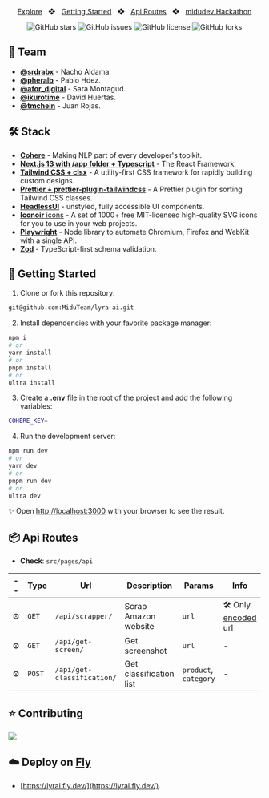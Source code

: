 <div align="center">

<!--
<a href="lyrai.fly.dev">
<img src="./public/img/banner_gh.jpg" />
</a>
-->

<p></p>

<a href="https://lyrai.fly.dev">Explore</a>
<span>&nbsp;&nbsp;❖&nbsp;&nbsp;</span>
<a href="#-getting-started">Getting Started</a>
<span>&nbsp;&nbsp;❖&nbsp;&nbsp;</span>
<a href="#-api-routes">Api Routes</a>
<span>&nbsp;&nbsp;❖&nbsp;&nbsp;</span>
<a href="https://midu.dev/">midudev Hackathon</a>

![GitHub stars](https://img.shields.io/github/stars/MiduTeam/lyra-ai)
![GitHub issues](https://img.shields.io/github/issues/MiduTeam/lyra-ai)
![GitHub license](https://img.shields.io/github/license/MiduTeam/lyra-ai)
![GitHub forks](https://img.shields.io/github/forks/MiduTeam/lyra-ai)

</div>

## 👋 Team

- [**@srdrabx**](https://github.com/nachoaldamav) - Nacho Aldama.
- [**@pheralb**](https://github.com/pheralb) - Pablo Hdez.
- [**@afor_digital**](https://github.com/aforina) - Sara Montagud.
- [**@ikurotime**](https://github.com/ikurotime) - David Huertas.
- [**@tmchein**](https://github.com/tmchein) - Juan Rojas.

## 🛠️ Stack

- [**Cohere**](https://cohere.ai/) - Making NLP part of every developer's toolkit.
- [**Next.js 13 with /app folder + Typescript**](https://nextjs.org/) - The React Framework.
- [**Tailwind CSS + clsx**](https://tailwindcss.com/) - A utility-first CSS framework for rapidly building custom designs.
- [**Prettier + prettier-plugin-tailwindcss**](https://prettier.io/) - A Prettier plugin for sorting Tailwind CSS classes.
- [**HeadlessUI**](https://headlessui.dev/) - unstyled, fully accessible UI components.
- [**Iconoir** icons](https://iconoir.com/) - A set of 1000+ free MIT-licensed high-quality SVG icons for you to use in your web projects.
- [**Playwright**](https://playwright.dev/) - Node library to automate Chromium, Firefox and WebKit with a single API.
- [**Zod**](https://zod.dev/) - TypeScript-first schema validation.

## 🚀 Getting Started

1. Clone or fork this repository:

```bash
git@github.com:MiduTeam/lyra-ai.git
```

2. Install dependencies with your favorite package manager:

```bash
npm i
# or
yarn install
# or
pnpm install
# or
ultra install
```

3. Create a **.env** file in the root of the project and add the following variables:

```bash
COHERE_KEY=
```

4. Run the development server:

```bash
npm run dev
# or
yarn dev
# or
pnpm run dev
# or
ultra dev
```

✨ Open [http://localhost:3000](http://localhost:3000) with your browser to see the result.

## 📦 Api Routes

- **Check**: `src/pages/api`

| --  | Type   | Url                        | Description             | Params                | Info                                               |
| --- | ------ | -------------------------- | ----------------------- | --------------------- | -------------------------------------------------- |
| ⚙️  | `GET`  | `/api/scrapper/`           | Scrap Amazon website    | `url`                 | 🛠️ Only [encoded](https://www.urlencoder.org/) url |
| ⚙️  | `GET`  | `/api/get-screen/`         | Get screenshot          | `url`                 | -                                                  |
| ⚙️  | `POST` | `/api/get-classification/` | Get classification list | `product`, `category` | -                                                  |

## ⭐ Contributing

<a href="https://github.com/miduteam/lyra-ai/graphs/contributors">
  <img src="https://contrib.rocks/image?repo=miduteam/lyra-ai" />
</a>

<p></p>

## ☁️ Deploy on [Fly](https://fly.io/)

- [https://lyrai.fly.dev/](https://lyrai.fly.dev/).
